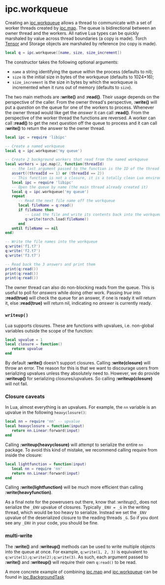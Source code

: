 # ipc.workqueue #

Creating an [ipc.workqueue](workqueue.md) allows a thread to communicate with a set of
worker threads created by [ipc.map](map.md). The queue is bidirectional between
an owner thread and the workers. All native Lua types can be quickly marshaled
by value across thread boundaries (a copy is made).
Torch [Tensor](https://github.com/torch/torch7/blob/master/doc/tensor.md#tensor)
and Storage objects are marshaled by reference (no copy is made).


```lua
local q = ipc.workqueue([name, size, size_increment])
```

The constructor takes the following optional arguments:
 * `name` a string identifying the queue within the process (defaults to nil);
 * `size` is the initial size in bytes of the workqueue (defaults to 1024*16);
 * `size_increment` is the size in bytes by which the workqueue is incremented when it runs out of memory (defaults to `size`).

The two main methods are __:write()__ and __:read()__. Their usage depends
on the perspective of the caller. From the owner thread's perspective,
__:write()__ will put a *question* on the queue for one of the workers to process.
Whenever the owner thread would like get the *answer* it can call __:read()__.
From the perspective of the worker thread the functions are reversed.
A worker can call __:read()__ to get the next *question* off the queue to process and it
can call __:write()__ to return the answer to the owner thread.

```lua
local ipc = require 'libipc'

-- Create a named workqueue
local q = ipc.workqueue('my queue')

-- Create 2 background workers that read from the named workqueue
local workers = ipc.map(2, function(threadId)
   -- the last argument passed to the function is the ID of the thread
   assert((threadId == 1) or (threadId == 2))
   -- This function is not a closure, it is a totally clean Lua environment
   local ipc = require 'libipc'
   -- Open the queue by name (the main thread already created it)
   local q = ipc.workqueue('my queue')
   repeat
      -- Read the next file name off the workqueue
      local fileName = q:read()
      if fileName then
         -- Load the file and write its contents back into the workqueue
         q:write(torch.load(fileName))
      end
   until fileName == nil
end)

-- Write the file names into the workqueue
q:write('f1.t7')
q:write('f2.t7')
q:write('f3.t7')

-- Read back the 3 answers and print them
print(q:read())
print(q:read())
print(q:read())
```

The owner thread can also do non-blocking reads from the queue.
This is useful to poll for *answers* while doing other work.
Passing *true* into __:read(true)__ will check the queue for
an answer, if one is ready it will return it, else __:read(true)__
will return nil, indicating no *answer* is currently ready.

### `writeup()`

Lua supports closures. These are functions with upvalues, i.e. non-global variables outside the scope of the function:

```lua
local upvalue = 1
local closure = function()
   return upvalue
end
```

By default __:write()__ doesn't support closures. Calling __:write(closure)__ will throw an error.
The reason for this is that we want to discourage users from serializing upvalues unless they absolutely need to.
However, we do provide __:writeup()__ for serializing closures/upvalues.
So calling __:writeup(closure)__ will not fail.

### Closure caveats

In Lua, almost everything is an upvalues.
For example, the `nn` variable is an upvalue in the following `heavyclosure()`:

```lua
local nn = require 'nn' -- upvalue
local heavyclosure = function(input)
   return nn.Linear:forward(input)
end
```

Calling __:writeup(heavyclosure)__ will attempt to serialize the entire `nn` package.
To avoid this kind of mistake, we recommend calling require from inside the closure:

```lua
local lightfunction = function(input)
   local nn = require 'nn'
   return nn.Linear:forward(input)
end
```

Calling __:write(lightfunction)__ will be much more efficient than calling __:write(heavyfunction)__.

As a final note for the powerusers out there, know that _:writeup()__ does not serialize the `_ENV` upvalue of closures.
Typically `_ENV = _G` in the writing thread, which would be too heavy to serialize.
Instead we set the `_ENV` upvalue of the deserialized closure to the reading threads `_G`.
So if you dont see any `_ENV` in your code, you should be fine.

### multi-write

The __:write()__ and __:writeup()__ methods can be used to write multiple objects into the queue at once.
For example, `q:write(1, 2, 3)` is equivalent to `q:write(1);q:write(2);q:write(3)`.
As such, each argument passed to __:write()__  and __:writeup()__ will require their own `q:read()` to be read.


A more concrete example of combining [ipc.map](map.md) and [ipc.workqueue](workqueue.md)
can be found in [ipc.BackgroundTask](BackgroundTask.md)

